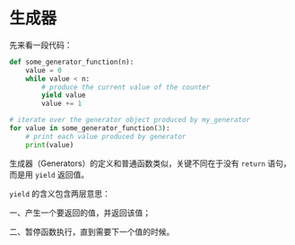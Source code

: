 # 生成器

先来看一段代码：

```python
def some_generator_function(n):
    value = 0
    while value < n:
        # produce the current value of the counter
        yield value
        value += 1

# iterate over the generator object produced by my_generator
for value in some_generator_function(3):
    # print each value produced by generator
    print(value)
```

生成器（Generators）的定义和普通函数类似，关键不同在于没有 `return` 语句，而是用 `yield` 返回值。

`yield` 的含义包含两层意思：

一、产生一个要返回的值，并返回该值；

二、暂停函数执行，直到需要下一个值的时候。
